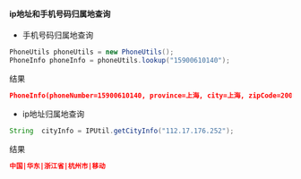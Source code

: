 #### ip地址和手机号码归属地查询

- 手机号码归属地查询

```java
PhoneUtils phoneUtils = new PhoneUtils();
PhoneInfo phoneInfo = phoneUtils.lookup("15900610140");
```

结果
```json
PhoneInfo(phoneNumber=15900610140, province=上海, city=上海, zipCode=200000, areaCode=021, phoneType=移动)
```

- ip地址归属地查询

```java
String  cityInfo = IPUtil.getCityInfo("112.17.176.252");
```

结果

```json
中国|华东|浙江省|杭州市|移动
```

